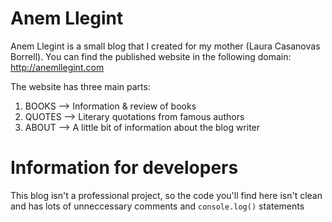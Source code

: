 # Anem Llegint

Anem Llegint is a small blog that I created for my mother (Laura Casanovas Borrell).
You can find the published website in the following domain: http://anemllegint.com

The website has three main parts:

1. BOOKS --> Information & review of books
2. QUOTES --> Literary quotations from famous authors
3. ABOUT --> A little bit of information about the blog writer


Information for developers
==========================

This blog isn't a professional project, so the code you'll find here isn't clean and has lots of unneccessary comments and ```console.log()``` statements

